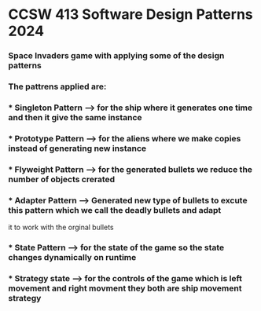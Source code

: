 # CCSW 413 Software Design Patterns 2024
### Space Invaders game with applying some of the design patterns

### The pattrens applied are:
### * Singleton Pattern --> for the ship where it generates one time and then it give the same instance 
### * Prototype Pattern --> for the aliens where we make copies instead of generating new instance
### * Flyweight Pattern --> for the generated bullets we reduce the number of objects crerated 
### * Adapter Pattern --> Generated new type of bullets to excute this pattern which we call the deadly bullets and adapt 
it to work with the orginal bullets
### * State Pattern --> for the state of the game so the state changes dynamically on runtime 
### * Strategy state --> for the controls of the game which is left movement and right movment they both are ship movement strategy 


